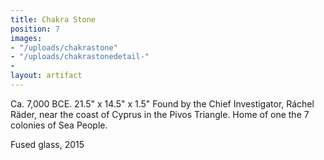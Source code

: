```yaml
---
title: Chakra Stone
position: 7
images:
- "/uploads/chakrastone"
- "/uploads/chakrastonedetail-"
- 
layout: artifact
---
```


Ca. 7,000 BCE.
21.5" x 14.5" x 1.5"
Found by the Chief Investigator, Ráchel Räder, near the coast of Cyprus in the Pivos Triangle. Home of one the 7 colonies of Sea People.

Fused glass, 2015
